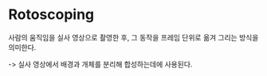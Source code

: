 # Rotoscoping   
사람의 움직임을 실사 영상으로 촬영한 후, 그 동작을 프레임 단위로 옮겨 그리는 방식을 의미한다.  
   
  -> 실사 영상에서 배경과 개체를 분리해 합성하는데에 사용된다.   
  
  

